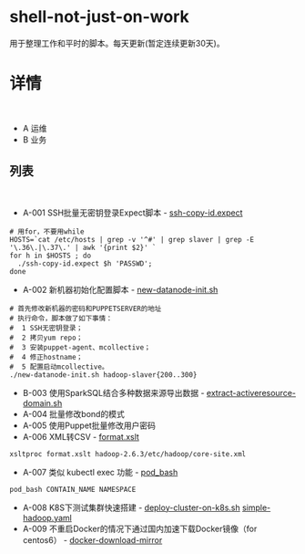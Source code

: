 # shell-not-just-on-work

用于整理工作和平时的脚本。每天更新(暂定连续更新30天)。
 
# 详情
 
* A 运维
* B 业务
 
## 列表 
 
* A-001 SSH批量无密钥登录Expect脚本 - [ssh-copy-id.expect](ssh-copy-id.expect)

```
# 用for，不要用while
HOSTS=`cat /etc/hosts | grep -v '^#' | grep slaver | grep -E '\.36\.|\.37\.' | awk '{print $2}' `
for h in $HOSTS ; do 
  ./ssh-copy-id.expect $h 'PASSWD';
done
```
  
* A-002 新机器初始化配置脚本 - [new-datanode-init.sh](new-datanode-init.sh)

```
# 首先修改新机器的密码和PUPPETSERVER的地址
# 执行命令，脚本做了如下事情：
#  1 SSH无密钥登录；
#  2 拷贝yum repo；
#  3 安装puppet-agent、mcollective；
#  4 修正hostname；
#  5 配置启动mcollective。
./new-datanode-init.sh hadoop-slaver{200..300}
```
  
* B-003 使用SparkSQL结合多种数据来源导出数据 - [extract-activeresource-domain.sh](extract-activeresource-domain.sh)
* A-004 批量修改bond的模式
* A-005 使用Puppet批量修改用户密码
* A-006 XML转CSV - [format.xslt](format.xslt)

```
xsltproc format.xslt hadoop-2.6.3/etc/hadoop/core-site.xml 
```

* A-007 类似 kubectl exec 功能 - [pod_bash](pod_bash) 

```
pod_bash CONTAIN_NAME NAMESPACE
```

* A-008 K8S下测试集群快速搭建 - [deploy-cluster-on-k8s.sh](deploy-cluster-on-k8s.sh) [simple-hadoop.yaml](simple-hadoop.yaml)
* A-009 不重启Docker的情况下通过国内加速下载Docker镜像（for centos6） - [docker-download-mirror](docker-download-mirror)
